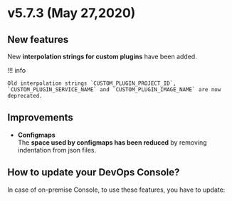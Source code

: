 # v5.7.3 (May 27,2020)

## New features

New **interpolation strings for custom plugins** have been added.

!!! info

    Old interpolation strings `CUSTOM_PLUGIN_PROJECT_ID`, `CUSTOM_PLUGIN_SERVICE_NAME` and `CUSTOM_PLUGIN_IMAGE_NAME` are now deprecated.

## Improvements

* **Configmaps**       
    The **space used by configmaps has been reduced** by removing indentation from json files.
    
## How to update your DevOps Console?

In case of on-premise Console, to use these features, you have to update:


